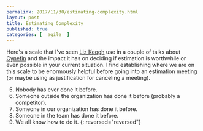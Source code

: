 ```yaml
---
permalink: 2017/11/30/estimating-complexity.html
layout: post
title: Estimating Complexity
published: true 
categories: [  agile  ]
---
```


Here's a scale that I've seen <a href="https://twitter.com/lunivore">Liz Keogh</a> use in a couple of talks about 
<a href="http://cognitive-edge.com/videos/cynefin-framework-introduction/">Cynefin</a> and the impact it has on 
deciding if estimation is worthwhile or even possible in your current situation. I find establishing where we are on 
this scale to be enormously helpful before going into an estimation meeting (or maybe using as justification for canceling a meeting).


5. Nobody has ever done it before.
4. Someone outside the organization has done it before (probably a competitor).
3. Someone in our organization has done it before.
2. Someone in the team has done it before.
1. We all know how to do it.
{: reversed="reversed"} 


